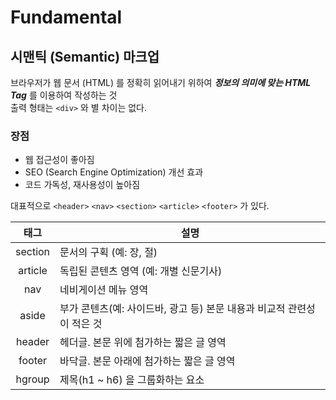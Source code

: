 # Fundamental

## 시맨틱 (Semantic) 마크업

브라우저가 웹 문서 (HTML) 를 정확히 읽어내기 위하여 _**정보의 의미에 맞는 HTML Tag**_ 를 이용하여 작성하는 것  
출력 형태는 `<div>` 와 별 차이는 없다.

### 장점

* 웹 접근성이 좋아짐
* SEO (Search Engine Optimization) 개선 효과
* 코드 가독성, 재사용성이 높아짐

대표적으로 `<header>` `<nav>` `<section>` `<article>` `<footer>` 가 있다.

| 태그 | 설명 |
| :---: | --- |
| section | 문서의 구획 \(예: 장, 절\) |
| article | 독립된 콘텐츠 영역 \(예: 개별 신문기사\) |
| nav | 네비게이션 메뉴 영역 |
| aside | 부가 콘텐츠\(예: 사이드바, 광고 등\) 본문 내용과 비교적 관련성이 적은 것 |
| header | 헤더글. 본문 위에 첨가하는 짧은 글 영역 |
| footer | 바닥글. 본문 아래에 첨가하는 짧은 글 영역 |
| hgroup | 제목\(h1 ~ h6\) 을 그룹화하는 요소 |